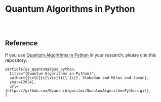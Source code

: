 <br>
<br>
<br>

# Quantum Algorithms in Python

<br>





<br>


## Reference
If you use [Quantum Algorithms in Python]() in your research, please cite this repository:

```
@article{qs_quantumalgos_python,
  title="{Quantum Algorithms in Python}",
  author={{\v{C}}i{\v{c}}i{\'{c}}, Slobodan and Milos and Jovan},
  year={2024},
  url={https://github.com/KvantniAlgoritmi/QuantumAlgorithmsPython.git},
}
```

<br>




